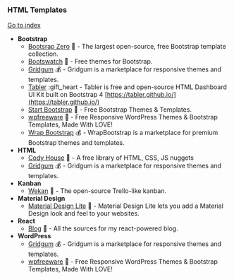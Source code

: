 ### HTML Templates
[Go to index](https://github.com/cdleon/awesome-front-end#index)
- **Bootstrap**
  * [Bootsrap Zero](https://www.bootstrapzero.com/) :gift_heart: - The largest open-source, free Bootstrap template collection.
  * [Bootswatch](https://bootswatch.com/) :gift_heart: - Free themes for Bootstrap.
  * [Gridgum](http://gridgum.com/themes/category/bootstrap-themes/) :moneybag: - Gridgum is a marketplace for responsive themes and templates.
  * [Tabler](https://github.com/tabler/tabler) :gift_heart - Tabler is free and open-source HTML Dashboard UI Kit built on Bootstrap 4 [https://tabler.github.io/](https://tabler.github.io/)
  * [Start Bootstrap](http://startbootstrap.com/) :gift_heart: - Free Bootstrap Themes & Templates.
  * [wpfreeware](https://www.wpfreeware.com/) :gift_heart: - Free Responsive WordPress Themes & Bootstrap Templates, Made With LOVE!
  * [Wrap Bootstrap](https://wrapbootstrap.com/) :moneybag: - WrapBootstrap is a marketplace for premium Bootstrap themes and templates.
- **HTML**
  * [Cody House](https://codyhouse.co/) :rainbow: - A free library of HTML, CSS, JS nuggets
  * [Gridgum](http://gridgum.com/themes/) :moneybag: - Gridgum is a marketplace for responsive themes and templates.
- **Kanban**
  * [Wekan](https://github.com/wekan/wekan) :gift_heart: - The open-source Trello-like kanban.
- **Material Design**
  * [Material Design Lite](https://getmdl.io/templates/index.html) :gift_heart: - Material Design Lite lets you add a Material Design look and feel to your websites.
- **React**
  * [Blog](https://github.com/jlongster/blog) :gift_heart: - All the sources for my react-powered blog.
- **WordPress**
  * [Gridgum](http://gridgum.com/themes/category/wordpress/) :moneybag: - Gridgum is a marketplace for responsive themes and templates.
  * [wpfreeware](https://www.wpfreeware.com/) :gift_heart: - Free Responsive WordPress Themes & Bootstrap Templates, Made With LOVE!
